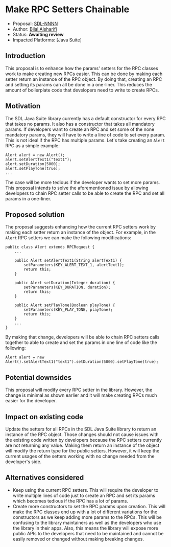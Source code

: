 # Make RPC Setters Chainable

* Proposal: [SDL-NNNN](nnnn-Make-RPC-Setters-Chainable.md)
* Author: [Bilal Alsharifi](https://github.com/bilal-alsharifi)
* Status: **Awaiting review**
* Impacted Platforms: [Java Suite]

## Introduction

This proposal is to enhance how the params' setters for the RPC classes work to make creating new RPCs easier. This can be done by making each setter return an instance of the RPC object. By doing that, creating an RPC and setting its params can all be done in a one-liner. This reduces the amount of boilerplate code that developers need to write to create RPCs.

## Motivation

The SDL Java Suite library currently has a default constructor for every RPC that takes no params. It also has a constructor that takes all mandatory params. If developers want to create an RPC and set some of the none mandatory params, they will have to write a line of code to set every param. This is not ideal if the RPC has multiple params. Let's take creating an `Alert` RPC as a simple example:

```
Alert alert = new Alert();
alert.setAlertText1("text1");
alert.setDuration(5000);
alert.setPlayTone(true);
...
```

The case will be more tedious if the developer wants to set more params. This proposal intends to solve the aforementioned issue by allowing developers to chain RPC setter calls to be able to create the RPC and set all params in a one-liner.

## Proposed solution

The proposal suggests enhancing how the current RPC setters work by making each setter return an instance of the object. For example, in the `Alert` RPC setters we can make the following modifications:

```
public class Alert extends RPCRequest {
	...

    public Alert setAlertText1(String alertText1) {
		setParameters(KEY_ALERT_TEXT_1, alertText1);
		return this;
    }

    public Alert setDuration(Integer duration) {
		setParameters(KEY_DURATION, duration);
		return this;
    }

    public Alert setPlayTone(Boolean playTone) {
		setParameters(KEY_PLAY_TONE, playTone);
		return this;
    }
    ...
}
```

By making that change, developers will be able to chain RPC setters calls together to able to create and set the params in one line of code like the following:

```
Alert alert = new Alert().setAlertText1("text1").setDuration(5000).setPlayTone(true);
```

## Potential downsides

This proposal will modify every RPC setter in the library. However, the change is minimal as shown earlier and it will make creating RPCs much easier for the developer. 

## Impact on existing code

Update the setters for all RPCs in the SDL Java Suite library to return an instance of the RPC object. Those changes should not cause issues with the existing code written by developers because the RPC setters currently are not returning any value. Making them return an instance of the object will modify the return type for the public setters. However, it will keep the current usages of the setters working with no change needed from the developer's side.

## Alternatives considered

* Keep using the current RPC setters. This will require the developer to write multiple lines of code just to create an RPC and set its params which becomes tedious if the RPC has a lot of params.
* Create more constructors to set the RPC params upon creation. This will make the RPC classes end up with a lot of different variations for the constructors as we keep adding more params to the RPCs. This will be confusing to the library maintainers as well as the developers who use the library in their apps. Also, this means the library will expose more public APIs to the developers that need to be maintained and cannot be easily removed or changed without making breaking changes.
